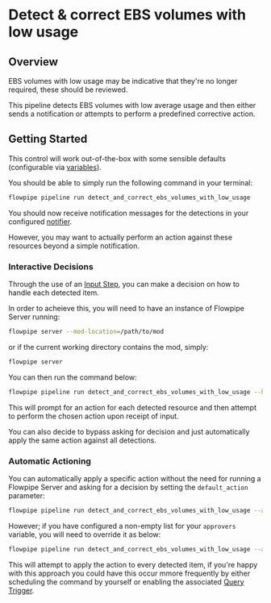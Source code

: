# Detect & correct EBS volumes with low usage

## Overview

EBS volumes with low usage may be indicative that they're no longer required, these should be reviewed.

This pipeline detects EBS volumes with low average usage and then either sends a notification or attempts to perform a predefined corrective action.

## Getting Started

This control will work out-of-the-box with some sensible defaults (configurable via [variables](https://flowpipe.io/docs/build/mod-variables)).

You should be able to simply run the following command in your terminal:
```sh
flowpipe pipeline run detect_and_correct_ebs_volumes_with_low_usage
```

You should now receive notification messages for the detections in your configured [notifier](https://flowpipe.io/docs/reference/config-files/notifier).

However, you may want to actually perform an action against these resources beyond a simple notification.

### Interactive Decisions

Through the use of an [Input Step](https://flowpipe.io/docs/build/input), you can make a decision on how to handle each detected item.

In order to acheieve this, you will need to have an instance of Flowpipe Server running:
```sh
flowpipe server --mod-location=/path/to/mod
```
or if the current working directory contains the mod, simply:
```sh
flowpipe server
```

You can then run the command below:
```sh
flowpipe pipeline run detect_and_correct_ebs_volumes_with_low_usage --host local --arg='approvers=["default"]'
```

This will prompt for an action for each detected resource and then attempt to perform the chosen action upon receipt of input.

You can also decide to bypass asking for decision and just automatically apply the same action against all detections.

### Automatic Actioning

You can automatically apply a specific action without the need for running a Flowpipe Server and asking for a decision by setting the `default_action` parameter:
```sh
flowpipe pipeline run detect_and_correct_ebs_volumes_with_low_usage --arg='default_action="delete_volume"'
```

However; if you have configured a non-empty list for your `approvers` variable, you will need to override it as below:
```sh
flowpipe pipeline run detect_and_correct_ebs_volumes_with_low_usage --arg='approvers=[]' --arg='default_action="delete_volume"'
```

This will attempt to apply the action to every detected item, if you're happy with this approach you could have this occur mmore frequently by either scheduling the command by yourself or enabling the associated [Query Trigger](https://hub.flowpipe.io/mods/turbot/aws-thrifty/triggers/aws_thrifty.trigger.query.detect_and_correct_ebs_volumes_with_low_usage).
